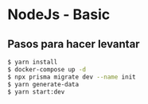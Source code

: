 # NodeJs - Basic

## Pasos para hacer levantar
```bash
$ yarn install
$ docker-compose up -d
$ npx prisma migrate dev --name init  
$ yarn generate-data  
$ yarn start:dev
```